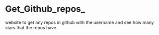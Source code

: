 # Get_Github_repos_
website to get any repos in github with the username and see how many stars that the repos have.
